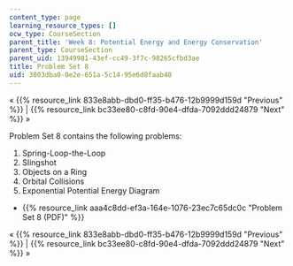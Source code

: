 ```yaml
---
content_type: page
learning_resource_types: []
ocw_type: CourseSection
parent_title: 'Week 8: Potential Energy and Energy Conservation'
parent_type: CourseSection
parent_uid: 13949981-43ef-cc49-3f7c-98265cfbd3ae
title: Problem Set 8
uid: 3803dba0-0e2e-651a-5c14-95e6d8faab40
---
```


« {{% resource_link 833e8abb-dbd0-ff35-b476-12b9999d159d "Previous" %}} | {{% resource_link bc33ee80-c8fd-90e4-dfda-7092ddd24879 "Next" %}} »

Problem Set 8 contains the following problems:

1.  Spring-Loop-the-Loop
2.  Slingshot
3.  Objects on a Ring
4.  Orbital Collisions
5.  Exponential Potential Energy Diagram

*   {{% resource_link aaa4c8dd-ef3a-164e-1076-23ec7c65dc0c "Problem Set 8 (PDF)" %}}

« {{% resource_link 833e8abb-dbd0-ff35-b476-12b9999d159d "Previous" %}} | {{% resource_link bc33ee80-c8fd-90e4-dfda-7092ddd24879 "Next" %}} »